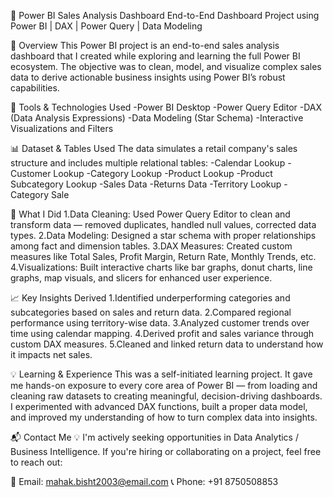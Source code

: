 🧠 Power BI Sales Analysis Dashboard
End-to-End Dashboard Project using Power BI | DAX | Power Query | Data Modeling

📌 Overview
This Power BI project is an end-to-end sales analysis dashboard that I created while exploring and learning the full Power BI ecosystem. The objective was to clean, model, and visualize complex sales data to derive actionable business insights using Power BI’s robust capabilities.

🧰 Tools & Technologies Used
-Power BI Desktop
-Power Query Editor
-DAX (Data Analysis Expressions)
-Data Modeling (Star Schema)
-Interactive Visualizations and Filters

📊 Dataset & Tables Used
The data simulates a retail company's sales structure and includes multiple relational tables:
-Calendar Lookup
-Customer Lookup
-Category Lookup
-Product Lookup
-Product Subcategory Lookup
-Sales Data
-Returns Data
-Territory Lookup
-Category Sale

🔧 What I Did
1.Data Cleaning: Used Power Query Editor to clean and transform data — removed duplicates, handled null values, corrected data types.
2.Data Modeling: Designed a star schema with proper relationships among fact and dimension tables.
3.DAX Measures: Created custom measures like Total Sales, Profit Margin, Return Rate, Monthly Trends, etc.
4.Visualizations: Built interactive charts like bar graphs, donut charts, line graphs, map visuals, and slicers for enhanced user experience.

📈 Key Insights Derived
1.Identified underperforming categories and subcategories based on sales and return data.
2.Compared regional performance using territory-wise data.
3.Analyzed customer trends over time using calendar mapping.
4.Derived profit and sales variance through custom DAX measures.
5.Cleaned and linked return data to understand how it impacts net sales.

💡 Learning & Experience
This was a self-initiated learning project. It gave me hands-on exposure to every core area of Power BI — from loading and cleaning raw datasets to creating meaningful, decision-driving dashboards. I experimented with advanced DAX functions, built a proper data model, and improved my understanding of how to turn complex data into insights.

📬 Contact Me
💡 I'm actively seeking opportunities in Data Analytics / Business Intelligence.
If you're hiring or collaborating on a project, feel free to reach out:

📧 Email: mahak.bisht2003@email.com
📞 Phone: +91 8750508853
